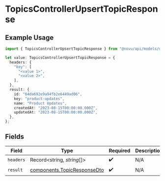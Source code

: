 # TopicsControllerUpsertTopicResponse

## Example Usage

```typescript
import { TopicsControllerUpsertTopicResponse } from "@novu/api/models/operations";

let value: TopicsControllerUpsertTopicResponse = {
  headers: {
    "key": [
      "<value 1>",
      "<value 2>",
    ],
  },
  result: {
    id: "64da692e9a94fb2e6449ad06",
    key: "product-updates",
    name: "Product Updates",
    createdAt: "2023-08-15T00:00:00.000Z",
    updatedAt: "2023-08-15T00:00:00.000Z",
  },
};
```

## Fields

| Field                                                                      | Type                                                                       | Required                                                                   | Description                                                                |
| -------------------------------------------------------------------------- | -------------------------------------------------------------------------- | -------------------------------------------------------------------------- | -------------------------------------------------------------------------- |
| `headers`                                                                  | Record<string, *string*[]>                                                 | :heavy_check_mark:                                                         | N/A                                                                        |
| `result`                                                                   | [components.TopicResponseDto](../../models/components/topicresponsedto.md) | :heavy_check_mark:                                                         | N/A                                                                        |